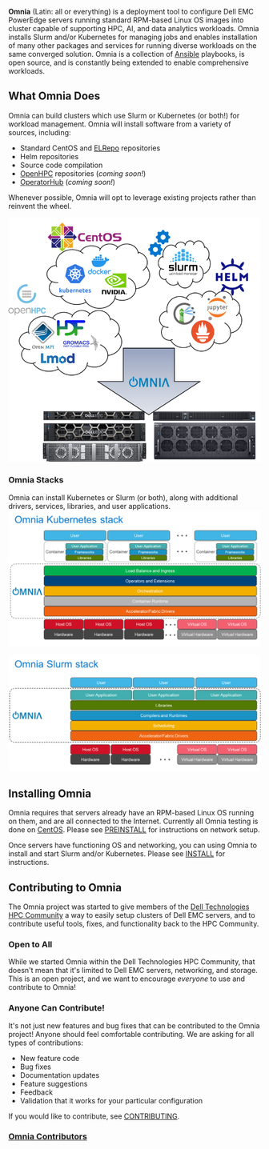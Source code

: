 **Omnia** (Latin: all or everything) is a deployment tool to configure Dell EMC PowerEdge servers running standard RPM-based Linux OS images into cluster capable of supporting HPC, AI, and data analytics workloads. Omnia installs Slurm and/or Kubernetes for managing jobs and enables installation of many other packages and services for running diverse workloads on the same converged solution. Omnia is a collection of [Ansible](https://ansible.org) playbooks, is open source, and is constantly being extended to enable comprehensive workloads.

## What Omnia Does
Omnia can build clusters which use Slurm or Kubernetes (or both!) for workload management. Omnia will install software from a variety of sources, including:
- Standard CentOS and [ELRepo](http://elrepo.org) repositories
- Helm repositories
- Source code compilation
- [OpenHPC](https://openhpc.community) repositories (_coming soon!_)
- [OperatorHub](https://operatorhub.io) (_coming soon!_)

Whenever possible, Omnia will opt to leverage existing projects rather than reinvent the wheel.

![Omnia draws from existing repositories](images/omnia-overview.png)

### Omnia Stacks
Omnia can install Kubernetes or Slurm (or both), along with additional drivers, services, libraries, and user applications.
![Omnia Kubernetes Stack](images/omnia-k8s.png)

![Omnia Slurm Stack](images/omnia-slurm.png) 

## Installing Omnia
Omnia requires that servers already have an RPM-based Linux OS running on them, and are all connected to the Internet. Currently all Omnia testing is done on [CentOS](https://centos.org). Please see [PREINSTALL](PREINSTALL.md) for instructions on network setup.

Once servers have functioning OS and networking, you can using Omnia to install and start Slurm and/or Kubernetes. Please see [INSTALL](INSTALL.md) for instructions.

## Contributing to Omnia
The Omnia project was started to give members of the [Dell Technologies HPC Community](https://dellhpc.org) a way to easily setup clusters of Dell EMC servers, and to contribute useful tools, fixes, and functionality back to the HPC Community.

### Open to All
While we started Omnia within the Dell Technologies HPC Community, that doesn't mean that it's limited to Dell EMC servers, networking, and storage. This is an open project, and we want to encourage *everyone* to use and contribute to Omnia!

### Anyone Can Contribute!
It's not just new features and bug fixes that can be contributed to the Omnia project! Anyone should feel comfortable contributing. We are asking for all types of contributions:
* New feature code
* Bug fixes
* Documentation updates
* Feature suggestions
* Feedback
* Validation that it works for your particular configuration

If you would like to contribute, see [CONTRIBUTING](https://github.com/dellhpc/omnia/blob/master/CONTRIBUTING.md).

### [Omnia Contributors](CONTRIBUTORS.md)
